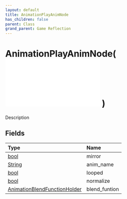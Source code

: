```yaml
---
layout: default
title: AnimationPlayAnimNode
has_children: false
parent: Class
grand_parent: Game Reflection
---
```

# AnimationPlayAnimNode( ![ AnimationEvalNode ](/game-reflection/classes/animation_eval_node.md) )
Description 

## Fields
| Type | Name |
|:-------------|:--------------|
| [bool](/game-reflection/components/bool.md) | mirror |
| [String](/game-reflection/components/string.md) | anim_name |
| [bool](/game-reflection/components/bool.md) | looped |
| [bool](/game-reflection/components/bool.md) | normalize |
| [AnimationBlendFunctionHolder](/game-reflection/classes/animation_blend_function_holder.md) | blend_funtion |
